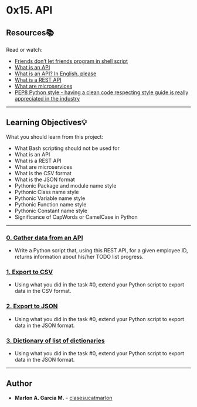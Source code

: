 # 0x15. API

## Resources:books:
Read or watch:
* [Friends don’t let friends program in shell script](https://intranet.hbtn.io/rltoken/6isWaTEpGTrwhzCCG5s_Tw)
* [What is an API](https://intranet.hbtn.io/rltoken/13UaAZ1pQKQYY7VVwzJwCQ)
* [What is an API? In English, please](https://intranet.hbtn.io/rltoken/I1nC8rhySGahG3gXYBfDPA)
* [What is a REST API](https://intranet.hbtn.io/rltoken/0KygelrSeZsIujDu-I2a0w)
* [What are microservices](https://intranet.hbtn.io/rltoken/lewYS0z2RuFuiIkIgaCHSA)
* [PEP8 Python style - having a clean code respecting style guide is really appreciated in the industry](https://intranet.hbtn.io/rltoken/lEisphllQEYAs5yg26Ng0w)

---
## Learning Objectives:bulb:
What you should learn from this project:

* What Bash scripting should not be used for
* What is an API
* What is a REST API
* What are microservices
* What is the CSV format
* What is the JSON format
* Pythonic Package and module name style
* Pythonic Class name style
* Pythonic Variable name style
* Pythonic Function name style
* Pythonic Constant name style
* Significance of CapWords or CamelCase in Python

---

### [0. Gather data from an API](./0-gather_data_from_an_API.py)
* Write a Python script that, using this REST API, for a given employee ID, returns information about his/her TODO list progress.


### [1. Export to CSV](./1-export_to_CSV.py)
* Using what you did in the task #0, extend your Python script to export data in the CSV format.


### [2. Export to JSON](./2-export_to_JSON.py)
* Using what you did in the task #0, extend your Python script to export data in the JSON format.


### [3. Dictionary of list of dictionaries](./3-dictionary_of_list_of_dictionaries.py)
* Using what you did in the task #0, extend your Python script to export data in the JSON format.

---

## Author
* **Marlon A. Garcia M.** - [clasesucatmarlon](https://github.com/clasesucatmarlon)